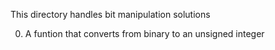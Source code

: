 This directory handles bit manipulation solutions

0. A funtion that converts from binary to an unsigned integer